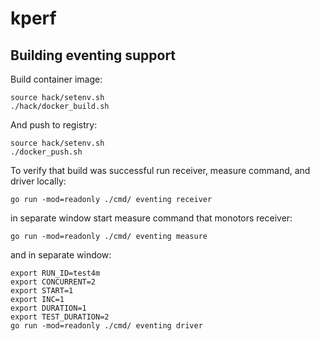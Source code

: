 # kperf


## Building eventing support 

Build container image:

```
source hack/setenv.sh
./hack/docker_build.sh
```

And push to registry:

```
source hack/setenv.sh
./docker_push.sh
```

To verify that build was successful run receiver, measure command, and driver locally:

```
go run -mod=readonly ./cmd/ eventing receiver
```

in separate window start measure command that monotors receiver:

```
go run -mod=readonly ./cmd/ eventing measure
```

and in separate window:

```
export RUN_ID=test4m
export CONCURRENT=2
export START=1
export INC=1
export DURATION=1
export TEST_DURATION=2
go run -mod=readonly ./cmd/ eventing driver
```

